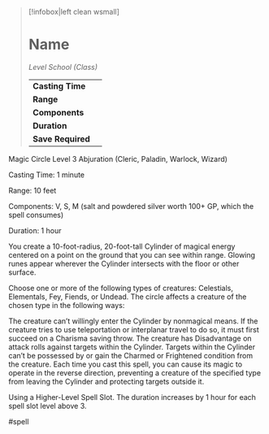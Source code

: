 > [!infobox|left clean wsmall]
> # Name
> *Level School (Class)*
> 
> | | |
> | - | - |
> | **Casting Time** | |
> | **Range** | |
> | **Components** | |
> | **Duration** | |
> | **Save Required** | |

Magic Circle
Level 3 Abjuration (Cleric, Paladin, Warlock, Wizard)

Casting Time: 1 minute

Range: 10 feet

Components: V, S, M (salt and powdered silver worth 100+ GP, which the spell consumes)

Duration: 1 hour

You create a 10-foot-radius, 20-foot-tall Cylinder of magical energy centered on a point on the ground that you can see within range. Glowing runes appear wherever the Cylinder intersects with the floor or other surface.

Choose one or more of the following types of creatures: Celestials, Elementals, Fey, Fiends, or Undead. The circle affects a creature of the chosen type in the following ways:

The creature can’t willingly enter the Cylinder by nonmagical means. If the creature tries to use teleportation or interplanar travel to do so, it must first succeed on a Charisma saving throw.
The creature has Disadvantage on attack rolls against targets within the Cylinder.
Targets within the Cylinder can’t be possessed by or gain the Charmed or Frightened condition from the creature.
Each time you cast this spell, you can cause its magic to operate in the reverse direction, preventing a creature of the specified type from leaving the Cylinder and protecting targets outside it.

Using a Higher-Level Spell Slot. The duration increases by 1 hour for each spell slot level above 3.

#spell